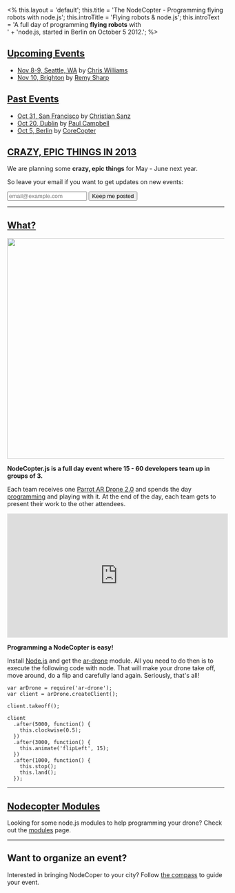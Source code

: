 <%
this.layout = 'default';
this.title = 'The NodeCopter - Programming flying robots with node.js';
this.introTitle = 'Flying robots & node.js';
this.introText =
  'A full day of programming <strong>flying robots</strong> with<br>' +
  'node.js, started in Berlin on October 5 2012.';
%>

<h2 id="upcoming-events"><a href="#upcoming-events">Upcoming Events</a></h2>

* [Nov 8-9, Seattle, WA](/2012/cascadia/nov-89) by [Chris Williams](https://plus.google.com/103300350874263468636/posts)
* [Nov 10, Brighton](/2012/brighton/nov-10) by [Remy Sharp](https://twitter.com/rem)

<h2 id="past-events"><a href="#past-events">Past Events</a></h2>

* [Oct 31, San Francisco](/2012/san-francisco/oct-31) by [Christian Sanz](https://twitter.com/csanz)
* [Oct 20, Dublin](/2012/dublin/oct-20) by [Paul Campbell](https://twitter.com/paulca)
* [Oct 5, Berlin](/2012/berlin/oct-5) by [CoreCopter](/core)

<h2 id="crazy-epic-2013"><a href="#crazy-epic-2013">CRAZY, EPIC THINGS IN 2013</a></h2>

We are planning some **crazy, epic things** for May - June next year.


So leave your email if you want to get updates on new events:

<form action="http://nodecopter.createsend.com/t/j/s/irhtuj/" method="post" id="subForm">
  <input class="email" placeholder="email@example.com" type="text" name="cm-irhtuj-irhtuj" id="irhtuj-irhtuj" />
  <input class="button" type="submit" value="Keep me posted" />
</form>

<hr>

<h2 id="what"><a href="#what">What?</a></h2>

<a href="https://plus.google.com/photos/107012710192519215701/albums/5797983156265725345/5797983612429153602?authkey=CPbAwfmC75faBg">
  <img width="512" width="341" src="/img/homepage_photo.jpg" />
</a>


**NodeCopter.js is a full day event where 15 - 60 developers team up in groups of 3.**

<p>
  Each team receives one <a href="http://ardrone2.parrot.com/">Parrot
    AR Drone 2.0</a> and spends the day <a
    href="https://github.com/felixge/node-ar-drone">programming</a> and
  playing with it. At the end of the day, each team gets to present
  their work to the other attendees.
</p>

<iframe width="512" height="288" src="http://www.youtube.com/embed/t13jGeBAWrA" frameborder="0" allowfullscreen></iframe>

**Programming a NodeCopter is easy!**

Install [Node.js](http://nodejs.org) and get the
[ar-drone](http://github.com/felixge/node-ar-drone) module. All you need to do then is
to execute the following code with node. That will make your drone take off,
move around, do a flip and carefully land again. Seriously, that's all!

```
var arDrone = require('ar-drone');
var client = arDrone.createClient();

client.takeoff();

client
  .after(5000, function() {
    this.clockwise(0.5);
  })
  .after(3000, function() {
    this.animate('flipLeft', 15);
  })
  .after(1000, function() {
    this.stop();
    this.land();
  });
```

<hr>

<h2 id="modules"><a href="#modules">Nodecopter Modules</a></h2>

Looking for some node.js modules to help programming your drone? Check out the
[modules](/modules) page.

<hr>

<h2 id="organize">Want to organize an event?</h2>

Interested in bringing NodeCoper to your city? Follow [the compass](/compass)
to guide your event.
